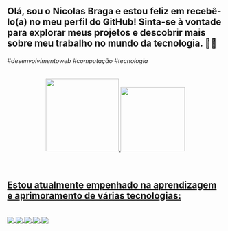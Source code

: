 <h2> Olá, sou o Nicolas Braga e estou feliz em recebê-lo(a) no meu perfil do GitHub! Sinta-se à vontade para explorar meus projetos e descobrir mais sobre meu trabalho no mundo da tecnologia. 👋🏻 </h2>  
<h4></h4>   
           
<h6> #desenvolvimentoweb #computação #tecnologia </h6>
<div align="center">
  <a href="[https://github.com/nicolasBraga01](https://github.com/nicolasBraga01)"> 
  <img height="170em" src="https://github-readme-stats.vercel.app/api?username=nicolasBraga01&show_icons=true&theme=tokyonight&include_all_commits=true&count_private=true"/>
  <img height="150em" src="https://github-readme-stats.vercel.app/api/top-langs/?username=nicolasBraga01&layout=compact&langs_count=16&theme=tokyonight"/>
</div>

<br>

<br>
  
## Estou atualmente empenhado na aprendizagem e aprimoramento de várias tecnologias:

<div style="display: inline_block"><br>
    <img align= "center" src="https://img.shields.io/badge/HTML5-E34F26?style=for-the-badge&logo=html5&logoColor=white" alt"HTML5" />
    <img align= "center" src="https://img.shields.io/badge/CSS3-1572B6?style=for-the-badge&logo=css3&logoColor=white" alt"css3" />
    <img align= "center" src="https://img.shields.io/badge/JavaScript-F7DF1E?style=for-the-badge&logo=javascript&logoColor=black" alt"javascript" />
    <img align= "center" src="https://img.shields.io/badge/React-20232A?style=for-the-badge&logo=react&logoColor=61DAFB" alt"React" />
    <img align= "center" src="https://img.shields.io/badge/Bootstrap-563D7C?style=for-the-badge&logo=bootstrap&logoColor=white" alt"Bootstrap" />
</div>

